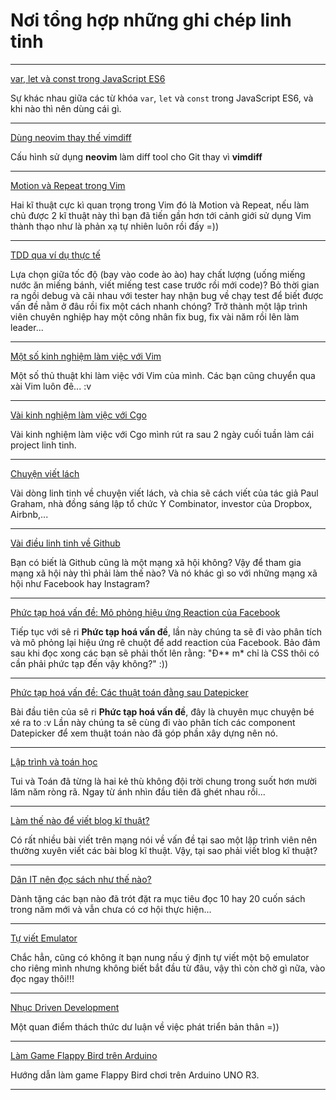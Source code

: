 # Nơi tổng hợp những ghi chép linh tinh

---

[var, let và const trong JavaScript ES6](posts/var-let-const.html)

Sự khác nhau giữa các từ khóa `var`, `let` và `const` trong JavaScript ES6, và khi nào thì nên dùng cái gì.

---

[Dùng neovim thay thế vimdiff](posts/compare-neovim.html)

Cấu hình sử dụng **neovim** làm diff tool cho Git thay vì **vimdiff**

---

[Motion và Repeat trong Vim](posts/vim-motion-va-repeat.html)

Hai kĩ thuật cực kì quan trọng trong Vim đó là Motion và Repeat, nếu làm chủ được 2 kĩ thuật này thì bạn đã tiến gần hơn tới cảnh giới sử dụng Vim thành thạo như là phản xạ tự nhiên luôn rồi đấy =))

---

[TDD qua ví dụ thực tế](/posts/tdd.html)

Lựa chọn giữa tốc độ (bay vào code ào ào) hay chất lượng (uống miếng nước ăn miếng bánh, viết miếng test case trước rồi mới code)? Bỏ thời gian ra ngồi debug và cãi nhau với tester hay nhận bug về chạy test để biết được vấn đề nằm ở đâu rồi fix một cách nhanh chóng? Trở thành một lập trình viên chuyên nghiệp hay một công nhân fix bug, fix vài năm rồi lên làm leader...

---

[Một số kinh nghiệm làm việc với Vim](/posts/vai-phim-tat-vim.html)

Một số thủ thuật khi làm việc với Vim của mình. Các bạn cũng chuyển qua xài Vim luôn đê... :v

---

[Vài kinh nghiệm làm việc với Cgo](/posts/vai-dieu-ve-cgo.html)

Vài kinh nghiệm làm việc với Cgo mình rút ra sau 2 ngày cuối tuần làm cái project linh tinh.

---

[Chuyện viết lách](/posts/chuyen-viet-lach.html)

Vài dòng linh tinh về chuyện viết lách, và chia sẽ cách viết của tác giả Paul Graham, nhà đồng sáng lập tổ chức Y Combinator, investor của Dropbox, Airbnb,...

---

[Vài điều linh tinh về Github](/posts/tan-man-github.html)

Bạn có biết là Github cũng là một mạng xã hội không? Vậy để tham gia mạng xã hội này thì phải làm thế nào? Và nó khác gì so với những mạng xã hội như Facebook hay Instagram?

---

[Phức tạp hoá vấn đề: Mô phỏng hiệu ứng Reaction của Facebook](/posts/phuc-tap-hoa-facebook-reaction.html)

Tiếp tục với sê ri **Phức tạp hoá vấn đề**, lần này chúng ta sẽ đi vào phân tích và mô phỏng lại hiệu ứng rê chuột để add reaction của Facebook. Bảo đảm sau khi đọc xong các bạn sẽ phải thốt lên rằng: "Đ** m* chỉ là CSS thôi có cần phải phức tạp đến vậy không?" :))

---

[Phức tạp hoá vấn đề: Các thuật toán đằng sau Datepicker](/posts/phuc-tap-hoa-datepicker.html)

Bài đầu tiên của sê ri **Phức tạp hoá vấn đề**, đây là chuyên mục chuyện bé xé ra to :v Lần này chúng ta sẽ cùng đi vào phân tích các component Datepicker để xem thuật toán nào đã góp phần xây dựng nên nó.

---
[Lập trình và toán học](/posts/lap-trinh-va-toan-hoc.html)

Tui và Toán đã từng là hai kẻ thù không đội trời chung trong suốt hơn mười lăm năm ròng rã. Ngay từ ánh nhìn đầu tiên đã ghét nhau rồi...

---
[Làm thế nào để viết blog kĩ thuật?](/posts/lam-the-nao-viet-blog-ki-thuat.html)

Có rất nhiều bài viết trên mạng nói về vấn đề tại sao một lập trình viên nên thường xuyên viết các bài blog kĩ thuật. Vậy, tại sao phải viết blog kĩ thuật?

---
[Dân IT nên đọc sách như thế nào?](/posts/dan-it-doc-sach.html)

Dành tặng các bạn nào đã trót đặt ra mục tiêu đọc 10 hay 20 cuốn sách trong năm mới và vẫn chưa có cơ hội thực hiện...

---
[Tự viết Emulator](/posts/tu-viet-emulator.html)

Chắc hẳn, cũng có không ít bạn nung nấu ý định tự viết một bộ emulator cho riêng mình nhưng không biết bắt đầu từ đâu, vậy thì còn chờ gì nữa, vào đọc ngay thôi!!!

---
[Nhục Driven Development](/posts/nhuc-driven-development.html)

Một quan điểm thách thức dư luận về việc phát triển bản thân =))

---
[Làm Game Flappy Bird trên Arduino](http://huytd.github.io/posts/lam-game-flappy-bird-tren-arduino.html)

Hướng dẫn làm game Flappy Bird chơi trên Arduino UNO R3.

---
